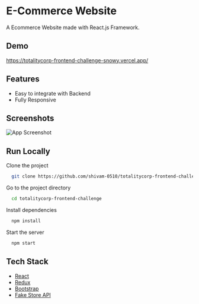 # E-Commerce Website

A Ecommerce Website made with React.js Framework.


## Demo

https://totalitycorp-frontend-challenge-snowy.vercel.app/

## Features

- Easy to integrate with Backend
- Fully Responsive


## Screenshots

![App Screenshot](https://i.ibb.co/fQ293tm/image.png)



## Run Locally

Clone the project

```bash
  git clone https://github.com/shivam-0510/totalitycorp-frontend-challenge
```

Go to the project directory

```bash
  cd totalitycorp-frontend-challenge
```

Install dependencies

```bash
  npm install
```

Start the server

```bash
  npm start
```



## Tech Stack

* [React](https://reactjs.org/)
* [Redux](https://redux.js.org/)
* [Bootstrap](https://getbootstrap.com/)
* [Fake Store API](https://fakestoreapi.com/)


